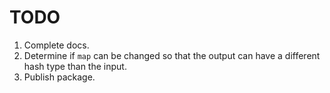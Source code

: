 # TODO

1. Complete docs.
2. Determine if `map` can be changed so that the output can have a different
   hash type than the input.
3. Publish package.
